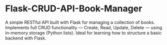 # Flask-CRUD-API-Book-Manager
A simple RESTful API built with Flask for managing a collection of books. Implements full CRUD functionality — Create, Read, Update, Delete — using in-memory storage (Python lists). Ideal for learning how to structure a basic backend with Flask.
